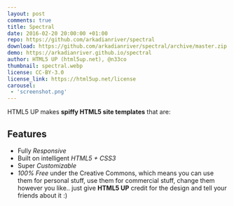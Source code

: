 ```yaml
---
layout: post
comments: true
title: Spectral
date: 2016-02-20 20:00:00 +01:00
repo: https://github.com/arkadianriver/spectral
download: https://github.com/arkadianriver/spectral/archive/master.zip
demo: https://arkadianriver.github.io/spectral
author: HTML5 UP (html5up.net), @n33co
thumbnail: spectral.webp
license: CC-BY-3.0
license_link: https://html5up.net/license
carousel:
 - 'screenshot.png'
---
```


HTML5 UP makes **spiffy HTML5 site templates** that are:

## Features

* Fully _Responsive_
* Built on intelligent _HTML5 + CSS3_
* Super _Customizable_
* _100% Free_ under the Creative Commons, which means you can use them for personal stuff, use them for commercial stuff, change them however you like.. just give **HTML5 UP** credit for the design and tell your friends about it :)
